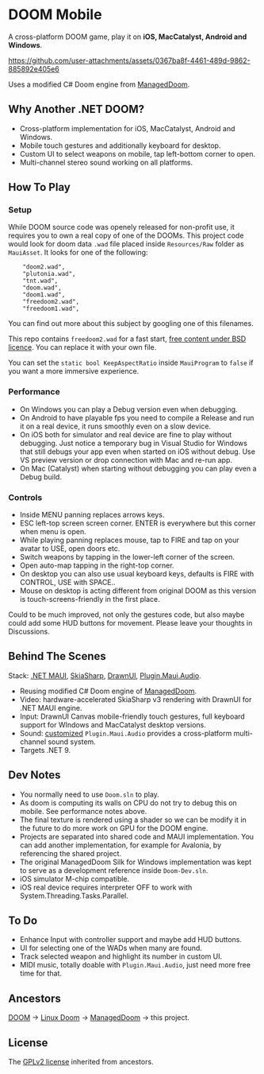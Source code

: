# DOOM Mobile

A cross-platform DOOM game, play it on **iOS, MacCatalyst, Android and Windows**.

https://github.com/user-attachments/assets/0367ba8f-4461-489d-9862-885892e405e6

Uses a modified C# Doom engine from [ManagedDoom](https://github.com/sinshu/managed-doom).

## Why Another .NET DOOM?

* Cross-platform implementation for iOS, MacCatalyst, Android and Windows. 
* Mobile touch gestures and additionally keyboard for desktop.
* Custom UI to select weapons on mobile, tap left-bottom corner to open.
* Multi-channel stereo sound working on all platforms.

## How To Play

### Setup

While DOOM source code was openely released for non-profit use, it requires you to own a real copy of one of the DOOMs. 
This project code would look for doom data `.wad` file placed inside `Resources/Raw` folder as `MauiAsset`. It looks for one of the following:
```
    "doom2.wad",
    "plutonia.wad",
    "tnt.wad",
    "doom.wad",
    "doom1.wad",
    "freedoom2.wad",
    "freedoom1.wad",
```
You can find out more about this subject by googling one of this filenames.

This repo contains `freedoom2.wad` for a fast start, [free content under BSD licence](https://freedoom.github.io/). You can replace it with your own file.

You can set the `static bool KeepAspectRatio` inside `MauiProgram` to `false` if you want a more immersive experience.  

### Performance

* On Windows you can play a Debug version even when debugging.
* On Android to have playable fps you need to compile a Release and run it on a real device, it runs smoothly even on a slow device.
* On iOS both for simulator and real device are fine to play without debugging. Just notice a temporary bug in Visual Studio for Windows that still debugs your app even when started on iOS without debug. Use VS preview version or drop connection with Mac and re-run app.
* On Mac (Catalyst) when starting without debugging you can play even a Debug build.

### Controls

* Inside MENU panning replaces arrows keys.
* ESC left-top screen screen corner. ENTER is everywhere but this corner when menu is open.
* While playing panning replaces mouse, tap to FIRE and tap on your avatar to USE, open doors etc. 
* Switch weapons by tapping in the lower-left corner of the screen.
* Open auto-map tapping in the right-top corner.
* On desktop you can also use usual keyboard keys, defaults is FIRE with CONTROL, USE with SPACE..
* Mouse on desktop is acting different from original DOOM as this version is touch-screens-friendly in the first place.

Could to be much improved, not only the gestures code, but also maybe could add some HUD buttons for movement. Please leave your thoughts in Discussions.

## Behind The Scenes

Stack: [.NET MAUI](https://dotnet.microsoft.com/en-us/apps/maui), [SkiaSharp](https://github.com/mono/SkiaSharp), [DrawnUI](https://github.com/taublast/DrawnUi.Maui), [Plugin.Maui.Audio](https://github.com/jfversluis/Plugin.Maui.Audio).

* Reusing modified C# Doom engine of [ManagedDoom](https://github.com/sinshu/managed-doom).
* Video: hardware-accelerated SkiaSharp v3 rendering with DrawnUI for .NET MAUI engine.
* Input: DrawnUI Canvas mobile-friendly touch gestures, full keyboard support for WIndows and MacCatalyst desktop versions.
* Sound: [customized](https://github.com/taublast/Plugin.Maui.Audio) `Plugin.Maui.Audio` provides a cross-platform multi-channel sound system.
* Targets .NET 9.

## Dev Notes

* You normally need to use `Doom.sln` to play.
* As doom is computing its walls on CPU do not try to debug this on mobile. See performance notes above.  
* The final texture is rendered using a shader so we can be modify it in the future to do more work on GPU for the DOOM engine.
* Projects are separated into shared code and MAUI implementation. You can add another implementation, for example for Avalonia, by referencing the shared project.
* The original ManagedDoom Silk for Windows implementation was kept to serve as a development reference inside `Doom-Dev.sln`.
* iOS simulator M-chip compatible.
* iOS real device requires interpreter OFF to work with System.Threading.Tasks.Parallel.

## To Do

* Enhance Input with controller support and maybe add HUD buttons.
* UI for selecting one of the WADs when many are found.
* Track selected weapon and highlight its number in custom UI.
* MIDI music, totally doable with `Plugin.Maui.Audio`, just need more free time for that.

## Ancestors

[DOOM](https://github.com/id-Software/DOOM) -> [Linux Doom](https://github.com/id-Software/DOOM) -> [ManagedDoom](https://github.com/sinshu/managed-doom) -> this project.

 ## License

The [GPLv2 license](LICENSE.txt) inherited from ancestors.

